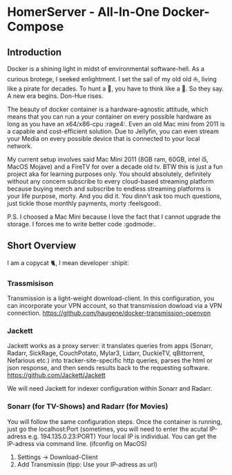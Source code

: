 # HomerServer - All-In-One Docker-Compose

## Introduction ##

Docker is a shining light in midst of environmental software-hell. As a curious brotege, I seeked enlightment. I set the sail of my old old ⛵, living like a pirate for decades. To hunt a 🐳, you have to think like a 🐳. So they say. A new era begins. Don-Hue rises.

The beauty of docker container is a hardware-agnostic attitude, which means that you can run a your container on every possible hardware as long as you have an x64/x86-cpu :rage4:. Even an old Mac mini from 2011 is a capable and cost-efficient solution. Due to Jellyfin, you can even stream your Media on every possible device that is connected to your local network. 

My current setup involves said Mac Mini 2011 (8GB ram, 60GB, intel i5, MacOS Mojave) and a FireTV for over a decade old tv. BTW this is just a fun project aka for learning purposes only. You should absolutely, definitely without any concern subscribe to every cloud-based streaming platform because buying merch and subscribe to endless streaming platforms is your life purpose, morty. And you did it. You dinn't ask too much questions, just tickle those monthly payments, morty :feelsgood:. 

P.S. I choosed a Mac Mini because I love the fact that I cannot upgrade the storage. I forces me to write better code :godmode:.

## Short Overview ##
I am a copycat 🐈, I mean developer :shipit:

### Trassmisison ###
Transmission is a light-weight download-client. In this configuration, you can incorporate your VPN account, so that transmission dowload via a VPN connection. https://github.com/haugene/docker-transmission-openvpn

### Jackett ###
Jackett works as a proxy server: it translates queries from apps (Sonarr, Radarr, SickRage, CouchPotato, Mylar3, Lidarr, DuckieTV, qBittorrent, Nefarious etc.) into tracker-site-specific http queries, parses the html or json response, and then sends results back to the requesting software. https://github.com/Jackett/Jackett

We will need Jackett for indexer configuration within Sonarr and Radarr.

### Sonarr (for TV-Shows) and Radarr (for Movies) ###
You will follow the same configuration steps.
Once the container is running, just go the localhost:Port (sometimes, you will need to enter the acutal IP-adress e.g. 194.135.0.23:PORT) Your local IP is individual. You can get the IP-adress via command line. (ifconfig on MacOS)

1) Settings -> Download-Client
2) Add Transmissin (tipp: Use your IP-adress as url)


